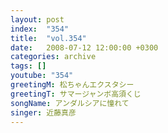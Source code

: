 ```yaml
---
layout: post
index:  "354"
title:  "vol.354"
date:   2008-07-12 12:00:00 +0300
categories: archive
tags: []
youtube: "354"
greetingM: 松ちゃんエクスタシー
greetingT: サマージャンボ高須くじ
songName: アンダルシアに憧れて
singer: 近藤真彦
---
```

